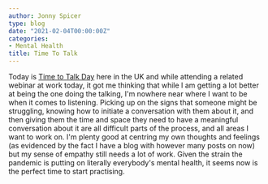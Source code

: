 ```yaml
---
author: Jonny Spicer
type: blog
date: "2021-02-04T00:00:00Z"
categories:
- Mental Health
title: Time To Talk
---
```

Today is [Time to Talk Day](https://www.time-to-change.org.uk/get-involved/time-talk-day) here in the UK and while attending a related webinar at work today, it got
me thinking that while I am getting a lot better at being the one doing the talking, I'm nowhere near where I want to be when it comes to listening. Picking up on the signs that
someone might be struggling, knowing how to initiate a conversation with them about it, and then giving them the time and space they need to have a meaningful conversation about it are
all difficult parts of the process, and all areas I want to work on. I'm plenty good at centring my own thoughts and feelings (as evidenced by the fact I have a blog with however
many posts on now) but my sense of empathy still needs a lot of work. Given the strain the pandemic is putting on literally everybody's mental health, it seems now is the perfect time
to start practising.
